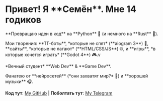 <h1>Привет! Я **Семён**. Мне 14 годиков</h1>

<p>**Превращаю идеи в код** на **Python** 🐍 (и немного на **Rust** 🦀).</p>
<p>Мои творения: **ТГ-боты**, *которые не спят* (**aiogram 3**) 🤖, **сайты**, *которые не лагают* (**HTML/CSS/JS**) 🌐, и **игры**, *в которые хочется играть* (**Godot 4**) 🎮.v
<p>*Вечный студент* **Web Dev** & **Game Dev**.</p>
<p>Фанатею от **нейросетей** (*они захватят мир?* 🤔) и **хорошей музыки** 🎧.</p>

**Код тут**: [My GitHub](https://github.com/Korsany) | **Поболтать тут**: [My Telegram](https://t.me/korsany)
